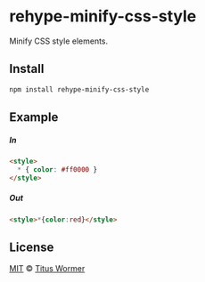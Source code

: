 <!--This file is generated by `build-packages.js`-->

# rehype-minify-css-style

Minify CSS style elements.

## Install

```sh
npm install rehype-minify-css-style
```

## Example

##### In

```html
<style>
  * { color: #ff0000 }
</style>
```

##### Out

```html
<style>*{color:red}</style>
```

## License

[MIT](https://github.com/rehypejs/rehype-minify/blob/master/license) © [Titus Wormer](http://wooorm.com)
